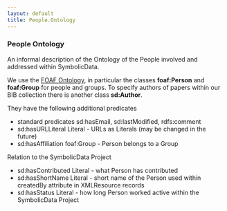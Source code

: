 ```yaml
---
layout: default
title: People.Ontology
---
```


### People Ontology

An informal description of the Ontology of the People involved and addressed within SymbolicData.

We use the [FOAF Ontology](http://www.foaf-project.org/), in particular the classes **foaf:Person** and **foaf:Group** for people and groups. To specify authors of papers within our BIB collection there is another class **sd:Author**.

They have the following additional predicates

-   standard predicates sd:hasEmail, sd:lastModified, rdfs:comment
-   sd:hasURLLiteral Literal - URLs as Literals (may be changed in the future)
-   sd:hasAffiliation foaf:Group - Person belongs to a Group

Relation to the SymbolicData Project

-   sd:hasContributed Literal - what Person has contributed
-   sd:hasShortName Literal - short name of the Person used within createdBy attribute in XMLResource records
-   sd:hasStatus Literal - how long Person worked active within the SymbolicData Project

